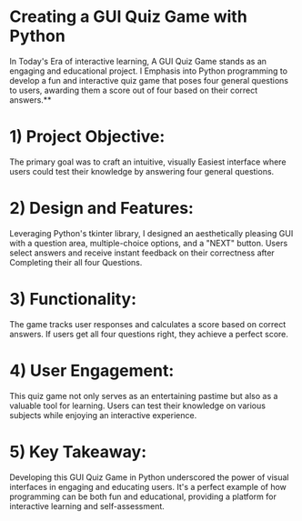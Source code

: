 # Creating a GUI Quiz Game with Python
In Today's Era of interactive learning, A GUI Quiz Game stands as an engaging and educational project. I Emphasis into Python programming to develop a fun and interactive quiz game that poses four general questions to users, awarding them a score out of four based on their correct answers.**

# **1) Project Objective:**
The primary goal was to craft an intuitive, visually Easiest interface where users could test their knowledge by answering four general questions.

# **2) Design and Features:**
Leveraging Python's tkinter library, I designed an aesthetically pleasing GUI with a question area, multiple-choice options, and a "NEXT" button. Users select answers and receive instant feedback on their correctness after Completing their all four Questions.

# **3) Functionality:**
The game tracks user responses and calculates a score based on correct answers. If users get all four questions right, they achieve a perfect score.

# **4) User Engagement:**
This quiz game not only serves as an entertaining pastime but also as a valuable tool for learning. Users can test their knowledge on various subjects while enjoying an interactive experience.

# **5) Key Takeaway:**
Developing this GUI Quiz Game in Python underscored the power of visual interfaces in engaging and educating users. It's a perfect example of how programming can be both fun and educational, providing a platform for interactive learning and self-assessment.
